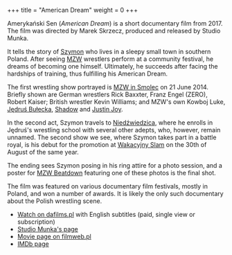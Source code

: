 +++
title = "American Dream"
weight = 0
+++

Amerykański Sen (_American Dream_) is a short documentary film from 2017. The film was directed by Marek Skrzecz, produced and released by Studio Munka.

It tells the story of [Szymon](@/w/szymon-siwiec.md) who lives in a sleepy small town in southern Poland. After seeing [MZW](@/o/mzw.md) wrestlers perform at a community festival, he dreams of becoming one himself. Ultimately, he succeeds after facing the hardships of training, thus fulfilling his American Dream.

<!-- more -->

The first wrestling show portrayed is [MZW in Smolec](@/e/mzw/2014-06-21-mzw-untitled.md) on 21 June 2014. Briefly shown are German wrestlers Rick Baxxter, Franz Engel (ZERO), Robert Kaiser; British wrestler Kevin Williams; and MZW's own Kowboj Luke, [Jędruś Bułecka](@/w/jedrus-bulecka.md), [Shadow](@/w/shadow.md) and [Justin Joy](@/w/justin-joy.md).

In the second act, Szymon travels to [Niedźwiedzica][niedzwiedzica-enwiki], where he enrolls in Jędruś's wrestling school with several other adepts, who, however, remain unnamed. The second show we see, where Szymon takes part in a battle royal, is his debut for the promotion at [Wakacyjny Slam](@/e/mzw/2014-08-30-mzw-wakacyjny-slam.md) on the 30th of August of the same year.

The ending sees Szymon posing in his ring attire for a photo session, and a poster for [MZW Beatdown](@/e/mzw/2016-05-14-mzw-beatdown.md) featuring one of these photos is the final shot.

The film was featured on various documentary film festivals, mostly in Poland, and won a number of awards. It is likely the only such documentary about the Polish wrestling scene.

* [Watch on dafilms.pl][dafilms] with English subtitles (paid, single view or subscription)
* [Studio Munka's page][studio-munka]
* [Movie page on filmweb.pl][filmweb]
* [IMDb page](https://www.imdb.com/title/tt7969896/)

[niedzwiedzica-enwiki]: https://en.wikipedia.org/wiki/Nied%C5%BAwiedzice,_Wa%C5%82brzych_County
[dafilms]: https://dafilms.pl/film/12807-amerykanski-sen
[studio-munka]: https://www.studiomunka.pl/pierwszy_dokument,12,809,Amerykanski-sen.html
[filmweb]: https://www.filmweb.pl/film/Ameryka%C5%84ski+sen-2016-788233
